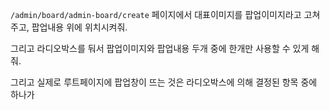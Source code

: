 `/admin/board/admin-board/create` 페이지에서 대표이미지를 팝업이미지라고 고쳐주고, 팝업내용 위에 위치시켜줘.

그리고 라디오박스를 둬서 팝업이미지와 팝업내용 두개 중에 한개만 사용할 수 있게 해줘.

그리고 실제로 루트페이지에 팝업창이 뜨는 것은 라디오박스에 의해 결정된 항목 중에 하나가 